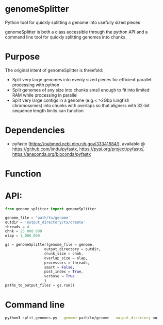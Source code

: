 # genomeSplitter
Python tool for quickly splitting a genome into usefully sized pieces

genomeSplitter is both a class accessible through the python API and a command line tool for quickly splitting genomes into chunks.

# Purpose

The original intent of genomeSplitter is threefold:
* Split very large genomes into evenly sized pieces for efficient parallel processing with python
* Split genomes of any size into chunks small enough to fit into limited RAM while processing in parallel
* Split very large contigs in a genome (e.g.< >2Gbp lungfish chromosomes) into chunks with overlaps so that aligners with 32-bit sequence length limits can function

# Dependencies

* pyfastx (https://pubmed.ncbi.nlm.nih.gov/33341884/), available @  https://github.com/lmdu/pyfastx, https://pypi.org/project/pyfastx/, https://anaconda.org/bioconda/pyfastx

# Function

# API: 

```python
from genome_splitter import genomeSplitter

genome_file = 'path/to/genome'
outdir = 'output_directory/to/create'
threads = 4
chnk = 25_000_000
olap = 1_000_000

gs = genomeSplitter(genome_file = genome,
                  output_directory = outdir,
                  chunk_size = chnk,
                  overlap_size = olap,
                  processors = threads,
                  smart = False,
                  post_index = True,
                  verbose = True
                  )
paths_to_output_files = gs.run()
```

# Command line

```bash
python3 split_genomes.py --genome path/to/genome --output_directory output_directory/to/create --processors 4 --index_outputs --smart
```
